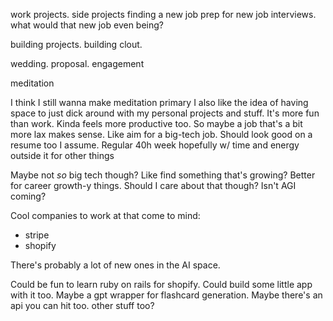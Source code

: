 


work projects. side projects
finding a new job
prep for new job interviews.
what would that new job even being?

building projects. building clout.

wedding. proposal. engagement


meditation

I think I still wanna make meditation primary
I also like the idea of having space to just dick around with my personal projects and stuff. It's more fun than work. Kinda feels more productive too.
So maybe a job that's a bit more lax makes sense. Like aim for a big-tech job.
Should look good on a resume too I assume. 
Regular 40h week hopefully w/ time and energy outside it for other things

Maybe not *so* big tech though? Like find something that's growing? Better for career growth-y things.
Should I care about that though? Isn't AGI coming?

Cool companies to work at that come to mind:
- stripe
- shopify

There's probably a lot of new ones in the AI space.  

Could be fun to learn ruby on rails for shopify. 
Could build some little app with it too. Maybe a gpt wrapper for flashcard generation. Maybe there's an api you can hit too. 
other stuff too? 

